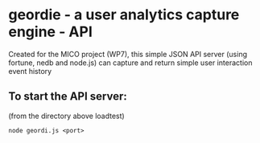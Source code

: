 # geordie - a user analytics capture engine - API

Created for the MICO project (WP7), this simple JSON API server (using fortune, nedb and node.js) can capture and return simple user interaction event history

## To start the API server:

(from the directory above loadtest)

    node geordi.js <port>
